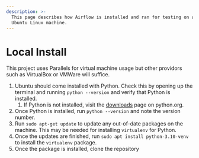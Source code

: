 ```yaml
---
description: >-
  This page describes how Airflow is installed and ran for testing on a local
  Ubuntu Linux machine.
---
```


# Local Install

This project uses Parallels for virtual machine usage but other providors such as VirtualBox or VMWare will suffice.

1. Ubuntu should come installed with Python. Check this by opening up the terminal and running `python --version` and verify that Python is installed.
   1. If Python is not installed, visit the [downloads](https://www.python.org/downloads/) page on python.org.
2. Once Python is installed, run `python --version` and note the version number.
3. Run `sudo apt-get update` to update any out-of-date packages on the machine. This may be needed for installing `virtualenv` for Python.
4. Once the updates are finished, run `sudo apt install python-3.10-venv` to install the `virtualenv` package.
5. Once the package is installed, clone the repository&#x20;
